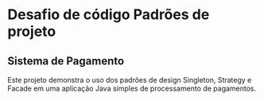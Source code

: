 # Desafio de código Padrões de projeto

## Sistema de Pagamento

Este projeto  demonstra o uso dos padrões de design Singleton, Strategy e Facade em uma aplicação Java simples de processamento de pagamentos.



